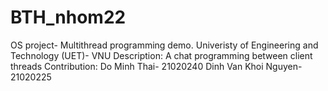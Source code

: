 # BTH_nhom22
OS project- Multithread programming demo.
Univeristy of Engineering and Technology (UET)- VNU
Description: A chat programming between client threads
Contribution:
Do Minh Thai- 21020240
Dinh Van Khoi Nguyen- 21020225
